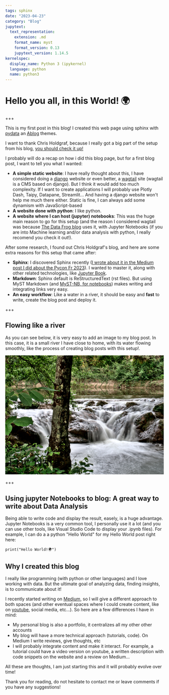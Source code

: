 ```yaml
---
tags: sphinx
date: "2023-04-23"
category: "Blog"
jupytext:
  text_representation:
    extension: .md
    format_name: myst
    format_version: 0.13
    jupytext_version: 1.14.5
kernelspec:
  display_name: Python 3 (ipykernel)
  language: python
  name: python3
---
```


# Hello you all, in this World! 🌍

+++

This is my first post in this blog! I created this web page using sphinx with [pydata](https://pydata.org/) an [Ablog](https://ablog.readthedocs.io/en/stable/) themes.

I want to thank Chris Holdgraf, because I really got a big part of the setup from his blog, [you should check it up!](https://chrisholdgraf.com/)

I probably will do a recap on how i did this blog page, but for a first blog post, I want to tell you what I wanted:
* **A simple static website**: I have really thought about this, I have considered doing a [django](https://www.djangoproject.com/) website or even better, a [wagtail](https://wagtail.org/) site (wagtail is a CMS based on django). But I think it would add too much complexity. If I want to create applications I will probably use Plotly Dash, Taipy, Datapane, Streamlit... And having a django website won't help me much there either. Static is fine, I can always add some dynamism with JavaScript-based 
* **A website done with python**: I like python.
* **A website where I can host (jupyter) notebooks**: This was the huge main reason to go for this setup (and the reason I considered wagtail was because [The Data Frog blog](https://thedatafrog.com/fr/) uses it, with Jupyter Notebooks (if you are into Machine learning and/or data analysis with python, I really recomend you check it out!).

After some research, I found out Chris Holdgraf's blog, and here are some extra reasons for this setup that came after:

* **Sphinx**: I discovered Sphinx recently ([I wrote about it in the Medium post I did about the Pycon Fr 2023](https://medium.com/better-programming/notes-from-pycon-fr-2023-convention-part-1-52b1e44214c8#0e8d)). I wanted to master it, along with other related technologies, like [Jupyter Book](https://jupyterbook.org/en/stable/intro.html).
* **Markdown**: Sphinx default is ReStructuredText (rst files). But using MyST Markdown (and [MyST-NB, for notebooks](https://myst-nb.readthedocs.io/en/latest/index.html)) makes writing and integrating links very easy.
* **An easy workflow**: Like a water in a river, it should be easy and **fast** to write, create the blog post and deploy it.

+++

## Flowing like a river

As you can see below, it is very easy to add an image to my blog post. In this case, it is a small river I have close to home, with its water flowing smoothly, like the process of creating blog posts with this setup!.

<img src="../../_static/images/waterfall.png" title="The river next to my home" alt="River Image"/>

+++

## Using jupyter Notebooks to blog: A great way to write about Data Analysis

Being able to write code and display the result, easely, is a huge advantage. Jupyter Notebooks is a very common tool, I personally use it a lot (and you can use other tools, like Visual Studio Code to display your .ipynb files). For example, I can do a a python "Hello World" for my Hello World post right here:

```{code-cell} ipython3
print("Hello World!🌍")
```

## Why I created this blog

I really like programming (with python or other languages) and I love working with data. But the ultimate goal of analyzing data, finding insights, is to communicate about it!

I recently started writing on [Medium](https://medium.com/@ericnarro), so I will give a different approach to both spaces (and other eventual spaces where I could create content, like on [youtube](https://www.youtube.com/@ericnarro/featured), social media, etc...). So here are a few differences I have in mind:

* My personal blog is also a portfolio, it centralizes all my other other accounts
* My blog will have a more technical approach (tutorials, code). On Medium I write reviews, give thoughts, etc
* I will probably integrate content and make it interact. For example, a tutorial could have a video version on youtube, a written description with code snippets on the website and a review on Medium...

All these are thoughts, I am just starting this and it will probably evolve over time!

Thank you for reading, do not hesitate to contact me or leave comments if you have any suggestions!

